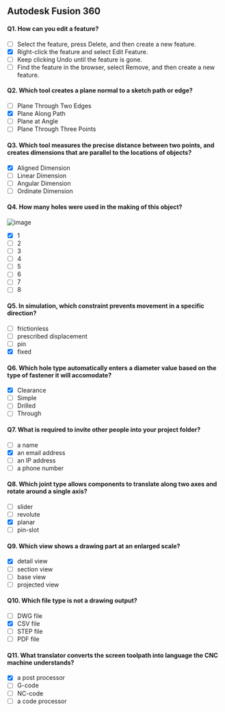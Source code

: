 ## Autodesk Fusion 360

#### Q1. How can you edit a feature?

- [ ] Select the feature, press Delete, and then create a new feature.
- [x] Right-click the feature and select Edit Feature.
- [ ] Keep clicking Undo until the feature is gone.
- [ ] Find the feature in the browser, select Remove, and then create a new feature.

#### Q2. Which tool creates a plane normal to a sketch path or edge?

- [ ] Plane Through Two Edges
- [x] Plane Along Path
- [ ] Plane at Angle
- [ ] Plane Through Three Points

#### Q3. Which tool measures the precise distance between two points, and creates dimensions that are parallel to the locations of objects?

- [x] Aligned Dimension
- [ ] Linear Dimension
- [ ] Angular Dimension
- [ ] Ordinate Dimension

#### Q4. How many holes were used in the making of this object?

![image](https://user-images.githubusercontent.com/31204774/130909206-ca109121-ea9b-451c-9099-57cb7724e5b8.png)

- [x] 1
- [ ] 2
- [ ] 3
- [ ] 4
- [ ] 5
- [ ] 6
- [ ] 7
- [ ] 8

#### Q5. In simulation, which constraint prevents movement in a specific direction?

- [ ] frictionless
- [ ] prescribed displacement
- [ ] pin
- [x] fixed

#### Q6. Which hole type automatically enters a diameter value based on the type of fastener it will accomodate?

- [x] Clearance
- [ ] Simple
- [ ] Drilled
- [ ] Through

#### Q7. What is required to invite other people into your project folder?

- [ ] a name
- [x] an email address
- [ ] an IP address
- [ ] a phone number

#### Q8. Which joint type allows components to translate along two axes and rotate around a single axis?

- [ ] slider
- [ ] revolute
- [x] planar
- [ ] pin-slot

#### Q9. Which view shows a drawing part at an enlarged scale?

- [x] detail view
- [ ] section view
- [ ] base view
- [ ] projected view

#### Q10. Which file type is not a drawing output?

- [ ] DWG file
- [x] CSV file
- [ ] STEP file
- [ ] PDF file

#### Q11. What translator converts the screen toolpath into language the CNC machine understands?

- [x] a post processor
- [ ] G-code
- [ ] NC-code
- [ ] a code processor
